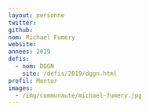 ```yaml
---
layout: personne
twitter: 
github: 
nom: Michael Fumery
website:
annees: 2019
defis: 
  - nom: DGGN
    site: /defis/2019/dggn.html
profil: Mentor
images: 
  - /img/communaute/michael-fumery.jpg
---
```

